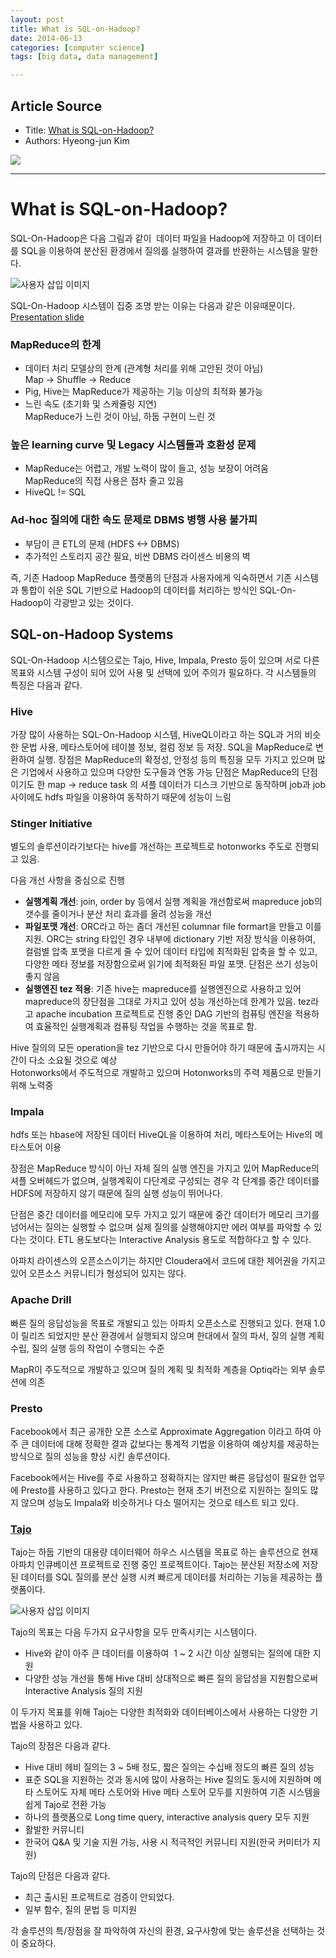 ```yaml
---
layout: post
title: What is SQL-on-Hadoop?
date: 2014-06-13
categories: [computer science]
tags: [big data, data management]

---
```




## Article Source
* Title: [What is SQL-on-Hadoop?](http://www.jaso.co.kr/482)
* Authors:  Hyeong-jun Kim



[![](http://sungsoo.github.com/images/sql-on-hadoop-facts.png)](http://sungsoo.github.com/images/sql-on-hadoop-facts.png)

---

# What is SQL-on-Hadoop?

SQL-On-Hadoop은 다음 그림과 같이  데이터 파일을 Hadoop에 저장하고 이
데이터를 SQL을 이용하여 분산된 환경에서 질의를 실행하여 결과를 반환하는
시스템을 말한다.


![사용자 삽입 이미지](http://sungsoo.github.com/images/1206927860.png)

SQL-On-Hadoop 시스템이 집중 조명 받는 이유는 다음과 같은 이유때문이다.
[Presentation slide](http://www.slideshare.net/gruter/tech-planet-final)

### MapReduce의 한계
* 데이터 처리 모델상의 한계 (관계형 처리를 위해 고안된 것이 아님)      
	Map -> Shuffle -> Reduce
* Pig, Hive는 MapReduce가 제공하는 기능 이상의 최적화 불가능
* 느린 속도 (초기화 및 스케쥴링 지연)  
	MapReduce가 느린 것이 아님, 하둡 구현이 느린 것

### 높은 learning curve 및 Legacy 시스템들과 호환성 문제
* MapReduce는 어렵고, 개발 노력이 많이 들고, 성능 보장이 어려움  
	MapReduce의 직접 사용은 점차 줄고 있음
* HiveQL != SQL

### Ad-hoc 질의에 대한 속도 문제로 DBMS 병행 사용 불가피
* 부담이 큰 ETL의 문제 (HDFS <-> DBMS)
* 추가적인 스토리지 공간 필요, 비싼 DBMS 라이센스 비용의 벽

즉, 기존 Hadoop MapReduce 플랫폼의 단점과 사용자에게 익숙하면서 기존
시스템과 통합이 쉬운 SQL 기반으로 Hadoop의 데이터를 처리하는 방식인
SQL-On-Hadoop이 각광받고 있는 것이다.

## SQL-on-Hadoop Systems
 
SQL-On-Hadoop 시스템으로는 Tajo, Hive, Impala, Presto 등이 있으며 서로
다른 목표와 시스템 구성이 되어 있어 사용 및 선택에 있어 주의가 필요하다.
각 시스템들의 특징은 다음과 같다.

### Hive
가장 많이 사용하는 SQL-On-Hadoop 시스템, HiveQL이라고 하는 SQL과 거의
비슷한 문법 사용, 메타스토어에 테이블 정보, 컬럼 정보 등 저장. SQL을
MapReduce로 변환하여 실행.
장점은 MapReduce의 확정성, 안정성 등의 특징을 모두 가지고 있으며 많은
기업에서 사용하고 있으며 다양한 도구들과 연동 가능
단점은 MapReduce의 단점이기도 한 map -> reduce task 의 셔플 데이터가
디스크 기반으로 동작하며 job과 job 사이에도 hdfs 파일을 이용하여
동작하기 때문에 성능이 느림

### Stinger Initiative

별도의 솔루션이라기보다는 hive를 개선하는 프로젝트로 hotonworks 주도로
진행되고 있음. 

다음 개선 사항을 중심으로 진행

* **실행계획 개선**: join, order by 등에서 실행 계획을 개선함로써 mapreduce
job의 갯수를 줄이거나 분산 처리 효과를 올려 성능을 개선
* **파일포맷 개선**: ORC라고 하는 좀더 개선된 columnar file formart을
만들고 이를 지원. ORC는 string 타입인 경우 내부에 dictionary 기반 저장
방식을 이용하여, 컬럼별 압축 포맷을 다르게 줄 수 있어 데이터 타입에
최적화된 압축을 할 수 있고, 다양한 메타 정보를 저장함으로써 읽기에
최적화된 파일 포맷. 단점은 쓰기 성능이 좋지 않음
* **실행엔진 tez 적용**: 기존 hive는 mapreduce를 실행엔진으로 사용하고 있어
mapreduce의 장단점을 그대로 가지고 있어 성능 개선하는데 한계가 있음.
tez라고 apache incubation 프로젝트로 진행 중인 DAG 기반의 컴퓨팅 엔진을
적용하여 효율적인 실행계획과 컴퓨팅 작업을 수행하는 것을 목표로 함. 

Hive 질의의 모든 operation을 tez 기반으로 다시 만들어야 하기 때문에
출시까지는 시간이 다소 소요될 것으로 예상  
Hotonworks에서 주도적으로 개발하고 있으며 Hotonworks의 주력 제품으로
만들기 위해 노력중

### Impala

hdfs 또는 hbase에 저장된 데이터 HiveQL을 이용하여 처리,
메타스토어는 Hive의 메타스토어 이용

장점은 MapReduce 방식이 아닌 자체 질의 실행 엔진을 가지고 있어
MapReduce의 셔플 오버헤드가 없으며, 실행계획이 다단계로 구성되는 경우 각
단계를 중간 데이터를 HDFS에 저장하지 않기 때문에 질의 실행 성능이
뛰어나다.

단점은 중간 데이터를 메모리에 모두 가지고 있기 때문에 중간 데이터가
메모리 크기를 넘어서는 질의는 실행할 수 없으며 실제 질의를 실행해야지만
에러 여부를 파악할 수 있다는 것이다. ETL 용도보다는 Interactive Analysis
용도로 적합하다고 할 수 있다.

아파치 라이센스의 오픈소스이기는 하지만 Cloudera에서 코드에 대한
제어권을 가지고 있어 오픈소스 커뮤니티가 형성되어 있지는 않다.

### Apache Drill
빠른 질의 응답성능을 목표로 개발되고 있는 아파치
오픈소스로 진행되고 있다. 현재 1.0이 릴리즈 되었지만 분산 환경에서
실행되지 않으며 한대에서 질의 파서, 질의 실행 계획 수립, 질의 실행 등의
작업이 수행되는 수준

MapR이 주도적으로 개발하고 있으며 질의 계획 및 최적화 계층을 Optiq라는
외부 솔루션에 의존

### Presto
Facebook에서 최근 공개한 오픈 소스로 Approximate Aggregation
이라고 하여 아주 큰 데이터에 대해 정확한 결과 값보다는 통계적 기법을
이용하여 예상치를 제공하는 방식으로 질의 성능을 향상 시킨 솔루션이다.

Facebook에서는 Hive를 주로 사용하고 정확하지는 않지만 빠른 응답성이
필요한 업무에 Presto를 사용하고 있다고 한다.
Presto는 현재 초기 버전으로 지원하는 질의도 많지 않으며 성능도 Impala와
비슷하거나 다소 떨어지는 것으로 테스트 되고 있다.

### [Tajo](http://tajo.incubator.apache.org)

Tajo는 하둡 기반의 대용량
데이터웨어 하우스 시스템을 목표로 하는 솔루션으로 현재 아파치 인큐베이션
프로젝트로 진행 중인 프로젝트이다. 
Tajo는 분산된 저장소에 저장된 데이터를 SQL 질의를 분산 실행 시켜 빠르게
데이터를 처리하는 기능을 제공하는 플랫폼이다. 


![사용자 삽입 이미지](http://sungsoo.github.com/images/1139294735.png)


Tajo의 목표는 다음 두가지 요구사항을 모두 만족시키는 시스템이다.

- Hive와 같이 아주 큰 데이터를 이용하여  1 ~ 2 시간 이상 실행되는
질의에 대한 지원
- 다양한 성능 개선을 통해 Hive 대비 상대적으로 빠른 질의 응답성을
지원함으로써 Interactive Analysis 질의 지원

이 두가지 목표를 위해 Tajo는 다양한 최적화와 데이터베이스에서 사용하는
다양한 기법을 사용하고 있다. 

Tajo의 장점은 다음과 같다.

- Hive 대비 헤비 질의는 3 ~ 5배 정도, 짧은 질의는 수십배 정도의 빠른
질의 성능
- 표준 SQL을 지원하는 것과 동시에 많이 사용하는 Hive 질의도 동시에
지원하며 메타 스토어도 자체 메타 스토어와 Hive 메타 스토어 모두를
지원하여 기존 시스템을 쉽게 Tajo로 전환 가능 
- 하나의 플랫폼으로 Long time query, interactive analysis query 모두
지원
- 활발한 커뮤니티
- 한국어 Q&A 및 기술 지원 가능, 사용 시 적극적인 커뮤니티 지원(한국
커미터가 지원)

Tajo의 단점은 다음과 같다.

- 최근 출시된 프로젝트로 검증이 안되었다.
- 일부 함수, 질의 문법 등 미지원

각 솔루션의 특/장점을 잘 파악하여 자신의 환경, 요구사항에 맞는 솔루션을 선택하는 것이 중요하다.
